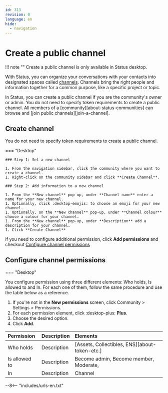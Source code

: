 ```yaml
---
id: 313
revision: 0
language: en
hide:
  - navigation
---
```


# Create a public channel

!!! note ""
    Create a public channel is only available in Status desktop.

With Status, you can organize your conversations with your contacts into designated spaces called [channels](channels-your-quick-start-guide.md). Channels bring the right people and information together for a common purpose, like a specific project or topic.

In Status, you can create a public channel if you are the community's owner or admin. You do not need to specify token requirements to create a public channel. All members of a [community][about-status-communities] can browse and [join public channels][join-a-channel].


## Create channel

You do not need to specify token requirements to create a public channel.

=== "Desktop"

    ### Step 1: Set a new channel

    1. From the navigation sidebar, click the community where you want to create a channel.
    1. Right-click on the community sidebar and click **Create Channel**.
  
    ### Step 2: Add information to a new channel

    1. From the **New channel** pop-up, under **Channel name** enter a name for your new channel.
    1. Optionally, click :desktop-emojis: to choose an emoji for your new channel. 
    1. Optionally, on the **New channel** pop-up, under **Channel colour** choose a colour for your channel.
    1. From the **New channel** pop-up, under **Description** add a description for your channel. 
    1. Click **Create Channel**

If you need to configure additional permission, click **Add permissions** and checkout [Configure channel permissions](#configure-channel-permissions)

## Configure channel permissions

=== "Desktop"

You configure permission using three different elements: Who holds, Is allowed to and In. For each one of them, follow the same procedure and use the table below as a reference.

1. If you're not in the **New permissions** screen, click Community > Settings > Permissions.
1. For each permission element, click :desktop-plus: **Plus**.
1. Choose the desired option.
1. Click **Add**.

| Permission | Description | Elements |
|:---|:--|:--|
| Who holds | Description | [Assets, Collectibles, ENS][about-token-etc.] |
| Is allowed to | Description | Become admin, Become member, Moderate, |
| In | Description | Channel |

--8<-- "includes/urls-en.txt"
